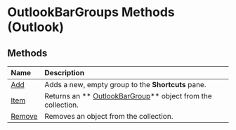 
# OutlookBarGroups Methods (Outlook)

## Methods



|**Name**|**Description**|
|:-----|:-----|
| [Add](cf3e449f-82c2-463b-1b30-c7a0729d9208.md)|Adds a new, empty group to the  **Shortcuts** pane.|
| [Item](443bfb94-28c0-3977-8edd-e2630acd91be.md)|Returns an  ** [OutlookBarGroup](4ccc4213-5a57-7a8b-4ce5-869a096bd096.md)** object from the collection.|
| [Remove](997db21c-9d4a-5691-f6b9-c156bdc73b2a.md)|Removes an object from the collection.|
